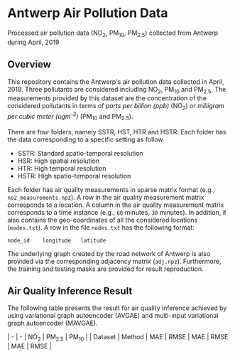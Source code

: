 # Antwerp Air Pollution Data
Processed air pollution data (NO<sub>2</sub>, PM<sub>10</sub>, PM<sub>2.5</sub>) collected from Antwerp during April, 2019


## Overview
This repository contains the Antwerp's air pollution data collected in April, 2019. Three pollutants are considered including NO<sub>2</sub>, PM<sub>10</sub> and PM<sub>2.5</sub>. The measurements provided by this dataset are the concentration of the considered pollutants in terms of *parts per billion (ppb)* (NO<sub>2</sub>) or *milligram per cubic meter (ugm<sup>-3</sup>)* (PM<sub>10</sub> and PM<sub>2.5</sub>).

There are four folders, namely SSTR, HST, HTR and HSTR. Each folder has the data corresponding to a specific setting as follow.
- SSTR: Standard spatio-temporal resolution
- HSR: High spatial resolution
- HTR: High temporal resolution
- HSTR: High spatio-temporal resolution

Each folder has air quality measurements in sparse matrix format (e.g., `no2_measurements.npz`). 
A row in the air quality measurement matrix corresponds to a location. A column in the air quality measurement matrix corresponds to a time instance (e.g., `60` minutes, `30` minutes). 
In addition, it also contains the geo-coordinates of all the considered locations (`nodes.txt`). 
A row in the file `nodes.txt` has the following format:

`node_id    longitude   latitude`

The underlying graph created by the road network of Antwerp is also provided via the corresponding adjacency matrix (`adj.npz`).
Furthermore, the training and testing masks are provided for result reproduction.

## Air Quality Inference Result
The following table presents the result for air quality inference achieved by using variational graph autoencoder (AVGAE) and multi-input variational graph autoencoder (MAVGAE).

| - | - | <td colspan=2>NO<sub>2</sub> |  <td colspan=2>PM<sub>2.5</sub>    |  <td colspan=2>PM<sub>10</sub> |
| Dataset | Method | MAE | RMSE |  MAE |  RMSE | MAE | RMSE |
